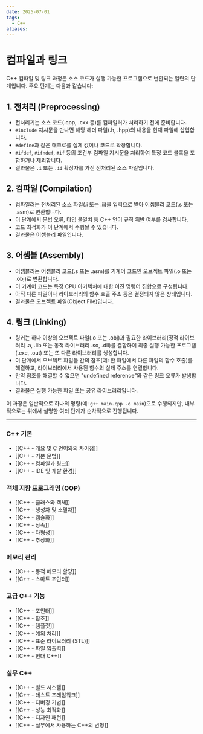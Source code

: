 ```yaml
---
date: 2025-07-01
tags:
  - C++
aliases:
---
```


# 컴파일과 링크

C++ 컴파일 및 링크 과정은 소스 코드가 실행 가능한 프로그램으로 변환되는 일련의 단계입니다. 주요 단계는 다음과 같습니다:

## 1. 전처리 (Preprocessing)

*   전처리기는 소스 코드(.cpp, .cxx 등)를 컴파일러가 처리하기 전에 준비합니다.
*   `#include` 지시문을 만나면 해당 헤더 파일(.h, .hpp)의 내용을 현재 파일에 삽입합니다.
*   `#define`과 같은 매크로를 실제 값이나 코드로 확장합니다.
*   `#ifdef`, `#ifndef`, `#if` 등의 조건부 컴파일 지시문을 처리하여 특정 코드 블록을 포함하거나 제외합니다.
*   결과물은 `.i` 또는 `.ii` 확장자를 가진 전처리된 소스 파일입니다.

## 2. 컴파일 (Compilation)

*   컴파일러는 전처리된 소스 파일(.i 또는 .ii)을 입력으로 받아 어셈블리 코드(.s 또는 .asm)로 변환합니다.
*   이 단계에서 문법 오류, 타입 불일치 등 C++ 언어 규칙 위반 여부를 검사합니다.
*   코드 최적화가 이 단계에서 수행될 수 있습니다.
*   결과물은 어셈블리 파일입니다.

## 3. 어셈블 (Assembly)

*   어셈블러는 어셈블리 코드(.s 또는 .asm)를 기계어 코드인 오브젝트 파일(.o 또는 .obj)로 변환합니다.
*   이 기계어 코드는 특정 CPU 아키텍처에 대한 이진 명령어 집합으로 구성됩니다.
*   아직 다른 파일이나 라이브러리의 함수 호출 주소 등은 결정되지 않은 상태입니다.
*   결과물은 오브젝트 파일(Object File)입니다.

## 4. 링크 (Linking)

*   링커는 하나 이상의 오브젝트 파일(.o 또는 .obj)과 필요한 라이브러리(정적 라이브러리 .a, .lib 또는 동적 라이브러리 .so, .dll)를 결합하여 최종 실행 가능한 프로그램(.exe, .out) 또는 또 다른 라이브러리를 생성합니다.
*   이 단계에서 오브젝트 파일들 간의 참조(예: 한 파일에서 다른 파일의 함수 호출)를 해결하고, 라이브러리에서 사용된 함수의 실제 주소를 연결합니다.
*   만약 참조를 해결할 수 없으면 "undefined reference"와 같은 링크 오류가 발생합니다.
*   결과물은 실행 가능한 파일 또는 공유 라이브러리입니다.

이 과정은 일반적으로 하나의 명령(예: `g++ main.cpp -o main`)으로 수행되지만, 내부적으로는 위에서 설명한 여러 단계가 순차적으로 진행됩니다.

---
### C++ 기본

- [[C++ - 개요 및 C 언어와의 차이점]]
- [[C++ - 기본 문법]]
- [[C++ - 컴파일과 링크]]
- [[C++ - IDE 및 개발 환경]]

### 객체 지향 프로그래밍 (OOP)

- [[C++ - 클래스와 객체]]
- [[C++ - 생성자 및 소멸자]]
- [[C++ - 캡슐화]]
- [[C++ - 상속]]
- [[C++ - 다형성]]
- [[C++ - 추상화]]

### 메모리 관리

- [[C++ - 동적 메모리 할당]]
- [[C++ - 스마트 포인터]]

### 고급 C++ 기능

- [[C++ - 포인터]]
- [[C++ - 참조]]
- [[C++ - 템플릿]]
- [[C++ - 예외 처리]]
- [[C++ - 표준 라이브러리 (STL)]]
- [[C++ - 파일 입출력]]
- [[C++ - 현대 C++]]

### 실무 C++

- [[C++ - 빌드 시스템]]
- [[C++ - 테스트 프레임워크]]
- [[C++ - 디버깅 기법]]
- [[C++ - 성능 최적화]]
- [[C++ - 디자인 패턴]]
- [[C++ - 실무에서 사용하는 C++의 변형]]
